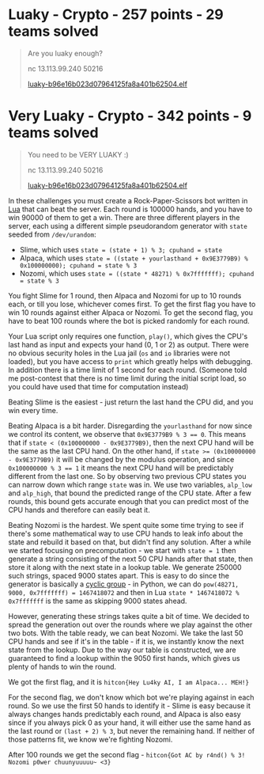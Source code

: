 # Luaky - Crypto - 257 points - 29 teams solved

> Are you luaky enough?
>
> nc 13.113.99.240 50216
> 
> [luaky-b96e16b023d07964125fa8a401b62504.elf](./luaky-b96e16b023d07964125fa8a401b62504.elf)

# Very Luaky - Crypto - 342 points - 9 teams solved

> You need to be VERY LUAKY :)
>
> nc 13.113.99.240 50216
> 
> [luaky-b96e16b023d07964125fa8a401b62504.elf](./luaky-b96e16b023d07964125fa8a401b62504.elf)

In these challenges you must create a Rock-Paper-Scissors bot written in [Lua](https://www.lua.org) that can beat the server. Each round is 100000 hands, and you have to win 90000 of them to get a win. There are three different players in the server, each using a different simple pseudorandom generator with `state` seeded from `/dev/urandom`:

* Slime, which uses `state = (state + 1) % 3; cpuhand = state`
* Alpaca, which uses `state = ((state + yourlasthand + 0x9E3779B9) % 0x100000000); cpuhand = state % 3`
* Nozomi, which uses `state = ((state * 48271) % 0x7fffffff); cpuhand = state % 3`
 
You fight Slime for 1 round, then Alpaca and Nozomi for up to 10 rounds each, or till you lose, whichever comes first. To get the first flag you have to win 10 rounds against either Alpaca or Nozomi. To get the second flag, you have to beat 100 rounds where the bot is picked randomly for each round.

Your Lua script only requires one function, `play()`, which gives the CPU's last hand as input and expects your hand (0, 1 or 2) as output. There were no obvious security holes in the Lua jail (`os` and `io` libraries were not loaded), but you have access to `print` which greatly helps with debugging. In addition there is a time limit of 1 second for each round. (Someone told me post-contest that there is no time limit during the initial script load, so you could have used that time for computation instead)

Beating Slime is the easiest - just return the last hand the CPU did, and you win every time.

Beating Alpaca is a bit harder. Disregarding the `yourlasthand` for now since we control its content, we observe that `0x9E3779B9 % 3 == 0`. This means that if `state < (0x100000000 - 0x9E3779B9)`, then the next CPU hand will be the same as the last CPU hand. On the other hand, if `state >= (0x100000000 - 0x9E3779B9)` it will be changed by the modulus operation, and since `0x100000000 % 3 == 1` it means the next CPU hand will be predictably different from the last one. So by observing two previous CPU states you can narrow down which range `state` was in. We use two variables, `alp_low` and `alp_high`, that bound the predicted range of the CPU state. After a few rounds, this bound gets accurate enough that you can predict most of the CPU hands and therefore can easily beat it.

Beating Nozomi is the hardest. We spent quite some time trying to see if there's some mathematical way to use CPU hands to leak info about the state and rebuild it based on that, but didn't find any solution. After a while we started focusing on precomputation - we start with `state = 1` then generate a string consisting of the next 50 CPU hands after that state, then store it along with the next state in a lookup table. We generate 250000 such strings, spaced 9000 states apart. This is easy to do since the generator is basically a [cyclic group](https://en.wikipedia.org/wiki/Cyclic_group) - in Python, we can do `pow(48271, 9000, 0x7fffffff) = 1467418072` and then in Lua `state * 1467418072 % 0x7fffffff` is the same as skipping 9000 states ahead.

However, generating these strings takes quite a bit of time. We decided to spread the generation out over the rounds where we play against the other two bots. With the table ready, we can beat Nozomi. We take the last 50 CPU hands and see if it's in the table - if it is, we instantly know the next state from the lookup. Due to the way our table is constructed, we are guaranteed to find a lookup within the 9050 first hands, which gives us plenty of hands to win the round.

We got the first flag, and it is `hitcon{Hey Lu4ky AI, I am Alpaca... MEH!}`

For the second flag, we don't know which bot we're playing against in each round. So we use the first 50 hands to identify it - Slime is easy because it always changes hands predictably each round, and Alpaca is also easy since if you always pick 0 as your hand, it will either use the same hand as the last round or `(last + 2) % 3`, but never the remaining hand. If neither of those patterns fit, we know we're fighting Nozomi.

After 100 rounds we get the second flag - `hitcon{Got AC by r4nd() % 3! Nozomi p0wer chuunyuuuuu~ <3}`